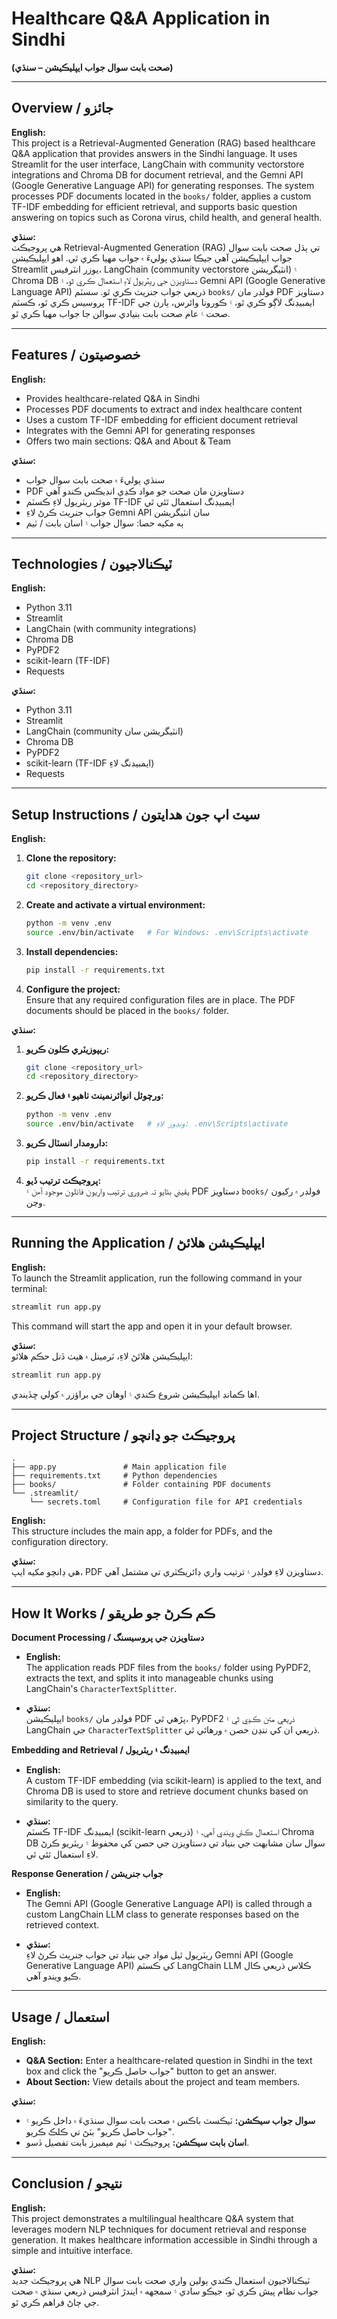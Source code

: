 # Healthcare Q&A Application in Sindhi  
**(صحت بابت سوال جواب ايپليڪيشن – سنڌي)**

---

## Overview / جائزو

**English:**  
This project is a Retrieval-Augmented Generation (RAG) based healthcare Q&A application that provides answers in the Sindhi language. It uses Streamlit for the user interface, LangChain with community vectorstore integrations and Chroma DB for document retrieval, and the Gemni API (Google Generative Language API) for generating responses. The system processes PDF documents located in the `books/` folder, applies a custom TF-IDF embedding for efficient retrieval, and supports basic question answering on topics such as Corona virus, child health, and general health.

**سنڌي:**  
ھي پروجيڪٽ Retrieval-Augmented Generation (RAG) تي ٻڌل صحت بابت سوال جواب ايپليڪيشن آھي جيڪا سنڌي ٻوليءَ ۾ جواب مهيا ڪري ٿي. اھو ايپليڪيشن Streamlit يوزر انٽرفيس، LangChain (community vectorstore انٽيگريشن) ۽ Chroma DB دستاويزن جي ريٽريول لاءِ استعمال ڪري ٿو، ۽ Gemni API (Google Generative Language API) ذريعي جواب جنريٽ ڪري ٿو. سسٽم `books/` فولڊر مان PDF دستاويز پروسيس ڪري ٿو، ڪسٽم TF-IDF ايمبيڊنگ لاڳو ڪري ٿو، ۽ ڪورونا وائرس، ٻارن جي صحت ۽ عام صحت بابت بنيادي سوالن جا جواب مهيا ڪري ٿو.

---

## Features / خصوصيتون

**English:**  
- Provides healthcare-related Q&A in Sindhi  
- Processes PDF documents to extract and index healthcare content  
- Uses a custom TF-IDF embedding for efficient document retrieval  
- Integrates with the Gemni API for generating responses  
- Offers two main sections: Q&A and About & Team

**سنڌي:**  
- سنڌي ٻوليءَ ۾ صحت بابت سوال جواب  
- PDF دستاويزن مان صحت جو مواد ڪڍي انڊيڪس ڪندو آهي  
- موثر ريٽريول لاءِ ڪسٽم TF-IDF ايمبيڊنگ استعمال ٿئي ٿي  
- جواب جنريٽ ڪرڻ لاءِ Gemni API سان انٽيگريشن  
- ٻه مکيه حصا: سوال جواب ۽ اسان بابت / ٽيم

---

## Technologies / ٽيڪنالاجيون

**English:**  
- Python 3.11  
- Streamlit  
- LangChain (with community integrations)  
- Chroma DB  
- PyPDF2  
- scikit-learn (TF-IDF)  
- Requests

**سنڌي:**  
- Python 3.11  
- Streamlit  
- LangChain (community انٽيگريشن سان)  
- Chroma DB  
- PyPDF2  
- scikit-learn (TF-IDF ايمبيڊنگ لاءِ)  
- Requests

---

## Setup Instructions / سيٽ اپ جون هدايتون

**English:**  
1. **Clone the repository:**  
   ```bash
   git clone <repository_url>
   cd <repository_directory>
   ```

2. **Create and activate a virtual environment:**  
   ```bash
   python -m venv .env
   source .env/bin/activate   # For Windows: .env\Scripts\activate
   ```

3. **Install dependencies:**  
   ```bash
   pip install -r requirements.txt
   ```

4. **Configure the project:**  
   Ensure that any required configuration files are in place. The PDF documents should be placed in the `books/` folder.

**سنڌي:**  
1. **ريپوزيٽري ڪلون ڪريو:**  
   ```bash
   git clone <repository_url>
   cd <repository_directory>
   ```

2. **ورچوئل انوائرنمينٽ ٺاهيو ۽ فعال ڪريو:**  
   ```bash
   python -m venv .env
   source .env/bin/activate   # ونڊوز لاءِ: .env\Scripts\activate
   ```

3. **دارومدار انسٽال ڪريو:**  
   ```bash
   pip install -r requirements.txt
   ```

4. **پروجيڪٽ ترتيب ڏيو:**  
   يقيني بڻايو تہ ضروري ترتيب واريون فائلون موجود آھن ۽ PDF دستاويز `books/` فولڊر ۾ رکيون وڃن.

---

## Running the Application / ايپليڪيشن هلائڻ

**English:**  
To launch the Streamlit application, run the following command in your terminal:
```bash
streamlit run app.py
```
This command will start the app and open it in your default browser.

**سنڌي:**  
ايپليڪيشن هلائڻ لاءِ، ٽرمينل ۾ ھيٺ ڏنل حڪم هلائو:
```bash
streamlit run app.py
```
اھا ڪمانڊ ايپليڪيشن شروع ڪندي ۽ اوھان جي براؤزر ۾ کولي ڇڏيندي.

---

## Project Structure / پروجيڪٽ جو ڍانچو

```
.
├── app.py               # Main application file
├── requirements.txt     # Python dependencies
├── books/               # Folder containing PDF documents
└── .streamlit/
    └── secrets.toml     # Configuration file for API credentials
```

**English:**  
This structure includes the main app, a folder for PDFs, and the configuration directory.

**سنڌي:**  
ھي ڍانچو مکيه ايپ، PDF دستاويزن لاءِ فولڊر ۽ ترتيب واري ڊائريڪٽري تي مشتمل آھي.

---

## How It Works / ڪم ڪرڻ جو طريقو

**Document Processing / دستاويزن جي پروسيسنگ**

- **English:**  
  The application reads PDF files from the `books/` folder using PyPDF2, extracts the text, and splits it into manageable chunks using LangChain's `CharacterTextSplitter`.

- **سنڌي:**  
  ايپليڪيشن `books/` فولڊر مان PDF پڙھي ٿي، PyPDF2 ذريعي متن ڪڍي ٿي ۽ LangChain جي `CharacterTextSplitter` ذريعي ان کي ننڍن حصن ۾ ورهائي ٿي.

**Embedding and Retrieval / ايمبيڊنگ ۽ ريٽريول**

- **English:**  
  A custom TF-IDF embedding (via scikit-learn) is applied to the text, and Chroma DB is used to store and retrieve document chunks based on similarity to the query.

- **سنڌي:**  
  ڪسٽم TF-IDF ايمبيڊنگ (scikit-learn ذريعي) استعمال ڪئي ويندي آهي، ۽ Chroma DB سوال سان مشابهت جي بنياد تي دستاويزن جي حصن کي محفوظ ۽ ريٽريو ڪرڻ لاءِ استعمال ٿئي ٿي.

**Response Generation / جواب جنريشن**

- **English:**  
  The Gemni API (Google Generative Language API) is called through a custom LangChain LLM class to generate responses based on the retrieved context.

- **سنڌي:**  
  ريٽريول ٿيل مواد جي بنياد تي جواب جنريٽ ڪرڻ لاءِ Gemni API (Google Generative Language API) کي ڪسٽم LangChain LLM ڪلاس ذريعي ڪال ڪيو ويندو آهي.

---

## Usage / استعمال

**English:**  
- **Q&A Section:** Enter a healthcare-related question in Sindhi in the text box and click the "جواب حاصل ڪريو" button to get an answer.
- **About Section:** View details about the project and team members.

**سنڌي:**  
- **سوال جواب سيڪشن:** ٽيڪسٽ باڪس ۾ صحت بابت سوال سنڌيءَ ۾ داخل ڪريو ۽ "جواب حاصل ڪريو" بٽڻ تي ڪلڪ ڪريو.
- **اسان بابت سيڪشن:** پروجيڪٽ ۽ ٽيم ميمبرز بابت تفصيل ڏسو.

---

## Conclusion / نتيجو

**English:**  
This project demonstrates a multilingual healthcare Q&A system that leverages modern NLP techniques for document retrieval and response generation. It makes healthcare information accessible in Sindhi through a simple and intuitive interface.

**سنڌي:**  
ھي پروجيڪٽ جديد NLP ٽيڪنالاجيون استعمال ڪندي ٻولين واري صحت بابت سوال جواب نظام پيش ڪري ٿو، جيڪو سادي ۽ سمجهه ۾ ايندڙ انٽرفيس ذريعي سنڌي ۾ صحت جي ڄاڻ فراهم ڪري ٿو.
